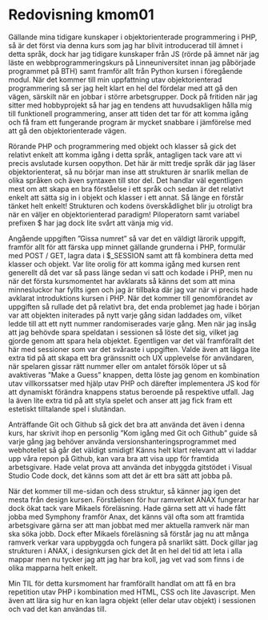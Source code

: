 ---
---

# Redovisning kmom01

Gällande mina tidigare kunskaper i objektorienterade programmering i PHP, så är det först via denna kurs som jag har blivit introducerad till ämnet i detta språk, dock har jag tidigare kunskaper från JS (rörde på ämnet när jag läste en webbprogrammeringskurs på Linneuniversitet innan jag påbörjade programmet på BTH) samt framför allt från Python kursen i föregående modul. När det kommer till min uppfattning utav objektorienterad programmering så ser jag helt klart en hel del fördelar med att gå den vägen, särskilt när en jobbar i större arbetsgrupper. Dock på fritiden när jag sitter med hobbyprojekt så har jag en tendens att huvudsakligen hålla mig till funktionell programmering, anser att tiden det tar för att komma igång och få fram ett fungerande program är mycket snabbare i jämförelse med att gå den objektorienterade vägen.

Rörande PHP och programmering med objekt och klasser så gick det relativt enkelt att komma igång i detta språk, antagligen tack vare att vi precis avslutade kursen oopython. Det här är mitt tredje språk där jag läser objektorienterat, så nu börjar man inse att strukturen är snarlik mellan de olika språken och även syntaxen till stor del. Det handlar väl egentligen mest om att skapa en bra förståelse i ett språk och sedan är det relativt enkelt att sätta sig in i objekt och klasser i ett annat. Så länge en förstår tänket helt enkelt! Strukturen och kodens överskådlighet blir ju otroligt bra när en väljer en objektorienterad paradigm! Piloperatorn samt variabel prefixen \$ har jag dock lite svårt att vänja mig vid.

Angående uppgiften ”Gissa numret” så var det en väldigt lärorik uppgift, framför allt för att färska upp minnet gällande grunderna i PHP, formulär med POST / GET, lagra data i \$\_SESSION samt att få kombinera detta med klasser och objekt. Var lite orolig för att komma igång med kursen rent generellt då det var så pass länge sedan vi satt och kodade i PHP, men nu när det första kursmomentet har avklarats så känns det som att mina minnesluckor har fyllts igen och jag är tillbaka där jag var när vi precis hade avklarat introduktions kursen i PHP. När det kommer till genomförandet av uppgiften så rullade det på relativt bra, det enda problemet jag hade i början var att objekten initerades på nytt varje gång sidan laddades om, vilket ledde till att ett nytt nummer randomiserades varje gång. Men när jag insåg att jag behövde spara speldatan i sessionen så löste det sig, vilket jag gjorde genom att spara hela objektet. Egentligen var det väl framförallt det här med sessioner som var det svåraste i uppgiften. Valde även att lägga lite extra tid på att skapa ett bra gränssnitt och UX upplevelse för användaren, när spelaren gissar rätt nummer eller om antalet försök löper ut så avaktiveras ”Make a Guess” knappen, detta löste jag genom en kombination utav villkorssatser med hjälp utav PHP och därefter implementera JS kod för att dynamiskt förändra knappens status beroende på respektive utfall. Jag la även lite extra tid på att styla spelet och anser att jag fick fram ett estetiskt tilltalande spel i slutändan.

Anträffande Git och Github så gick det bra att använda det även i denna kurs, har skrivit ihop en personlig ”Kom igång med Git och Github” guide så varje gång jag behöver använda versionshanteringsprogrammet med webhotellet så går det väldigt smidigt! Känns helt klart relevant att vi laddar upp våra repon på Github, kan vara bra att visa upp för framtida arbetsgivare. Hade velat prova att använda det inbyggda gitstödet i Visual Studio Code dock, det känns som att det är ett bra sätt att jobba på.

När det kommer till me-sidan och dess struktur, så känner jag igen det mesta från design kursen. Förståelsen för hur ramverket ANAX fungerar har dock ökat tack vare Mikaels föreläsning. Hade gärna sett att vi hade fått jobba med Symphony framför Anax, det känns väl ofta som att framtida arbetsgivare gärna ser att man jobbat med mer aktuella ramverk när man ska söka jobb. Dock efter Mikaels föreläsning så förstår jag nu att många ramverk verkar vara uppbyggda och fungera på snarlikt sätt. Dock gillar jag strukturen i ANAX, i designkursen gick det åt en hel del tid att leta i alla mappar men nu tycker jag att jag har bra koll, jag vet vad som finns i de olika mapparna helt enkelt.

Min TIL för detta kursmoment har framförallt handlat om att få en bra repetition utav PHP i kombination med HTML, CSS och lite Javascript. Men även att lära sig hur en kan lagra objekt (eller delar utav objekt) i sessionen och vad det kan användas till.
